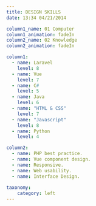 ```yaml
---
title: DESIGN SKILLS
date: 13:34 04/21/2014

column1_name: 01 Computer
column1_animation: fadeIn
column2_name: 02 Knowledge
column2_animation: fadeIn

column1:
  - name: Laravel
    level: 8
  - name: Vue
    level: 7  
  - name: C#
    level: 5  
  - name: Java
    level: 6  
  - name: "HTML & CSS"
    level: 7 
  - name: "Javascript"
    level: 8
  - name: Python
    level: 4        

column2:
  - name: PHP best practice.
  - name: Vue component design.
  - name: Responsive.
  - name: Web usability.
  - name: Interface Design.
    
taxonomy:
    category: left
---
```

